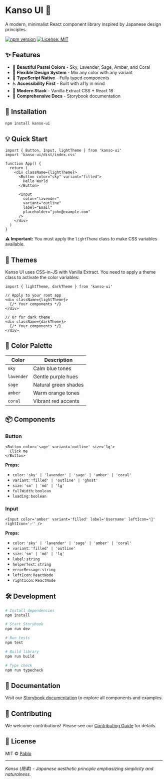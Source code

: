 # Kanso UI 🌸

A modern, minimalist React component library inspired by Japanese design principles.

[![npm version](https://badge.fury.io/js/kanso-ui.svg)](https://badge.fury.io/js/kanso-ui)
[![License: MIT](https://img.shields.io/badge/License-MIT-yellow.svg)](https://opensource.org/licenses/MIT)

## ✨ Features

- 🎨 **Beautiful Pastel Colors** - Sky, Lavender, Sage, Amber, and Coral
- 🔧 **Flexible Design System** - Mix any color with any variant
- 🎯 **TypeScript Native** - Fully typed components
- ♿ **Accessibility First** - Built with a11y in mind
- 🚀 **Modern Stack** - Vanilla Extract CSS + React 18
- 📖 **Comprehensive Docs** - Storybook documentation

## 🚀 Installation

```bash
npm install kanso-ui
```

## 💡 Quick Start

```tsx
import { Button, Input, lightTheme } from 'kanso-ui'
import 'kanso-ui/dist/index.css'

function App() {
  return (
    <div className={lightTheme}>
      <Button color="sky" variant="filled">
        Hello World
      </Button>

      <Input 
        color="lavender" 
        variant="outline" 
        label="Email" 
        placeholder="john@example.com" 
      />
    </div>
  )
}
```

**⚠️ Important:** You must apply the `lightTheme` class to make CSS variables available.

## 🎨 Themes

Kanso UI uses CSS-in-JS with Vanilla Extract. You need to apply a theme class to activate the color variables:

```tsx
import { lightTheme, darkTheme } from 'kanso-ui'

// Apply to your root app
<div className={lightTheme}>
  {/* Your components */}
</div>

// Or for dark theme
<div className={darkTheme}>
  {/* Your components */}
</div>
```

## 🎨 Color Palette

| Color      | Description          |
| ---------- | -------------------- |
| `sky`      | Calm blue tones      |
| `lavender` | Gentle purple hues   |
| `sage`     | Natural green shades |
| `amber`    | Warm orange tones    |
| `coral`    | Vibrant red accents  |

## 📦 Components

### Button

```tsx
<Button color='sage' variant='outline' size='lg'>
  Click me
</Button>
```

**Props:**

- `color`: `'sky' | 'lavender' | 'sage' | 'amber' | 'coral'`
- `variant`: `'filled' | 'outline' | 'ghost'`
- `size`: `'sm' | 'md' | 'lg'`
- `fullWidth`: `boolean`
- `loading`: `boolean`

### Input

```tsx
<Input color='amber' variant='filled' label='Username' leftIcon='👤' rightIcon='✅' />
```

**Props:**

- `color`: `'sky' | 'lavender' | 'sage' | 'amber' | 'coral'`
- `variant`: `'filled' | 'outline'`
- `size`: `'sm' | 'md' | 'lg'`
- `label`: `string`
- `helperText`: `string`
- `errorMessage`: `string`
- `leftIcon`: `ReactNode`
- `rightIcon`: `ReactNode`

## 🛠 Development

```bash
# Install dependencies
npm install

# Start Storybook
npm run dev

# Run tests
npm test

# Build library
npm run build

# Type check
npm run typecheck
```

## 📖 Documentation

Visit our [Storybook documentation](https://kanso-ui.vercel.app/?path=/story/00-introduction--get-started) to explore all components and examples.

## 🤝 Contributing

We welcome contributions! Please see our [Contributing Guide](CONTRIBUTING.md) for details.

## 📄 License

MIT © [Pablo](https://github.com/pablofuentessanz)

---

_Kanso (簡素) - Japanese aesthetic principle emphasizing simplicity and naturalness._
